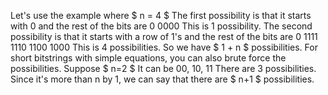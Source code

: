 Let's use the example where $ n = 4 $
The first possibility is that it starts with 0 and the rest of the bits are 0
0000
This is 1 possibility.
The second possibility is that it starts with a row of 1's and the rest of the bits are 0
1111
1110
1100
1000
This is 4 possibilities.
So we have $ 1 + n $ possibilities.
For short bitstrings with simple equations, you can also brute force the possibilities.
Suppose $ n=2 $
It can be 00, 10, 11
There are 3 possibilities.
Since it's more than n by 1, we can say that there are $ n+1 $ possibilities.
